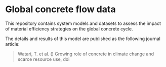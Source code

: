 # Global concrete flow data

This repository contains system models and datasets to assess the impact of material efficiency strategies on the global concrete cycle.

The details and results of this model are published as the following journal article:

>Watari, T. et al. () Growing role of concrete in climate change and scarce resource use, doi
